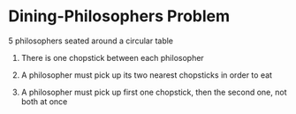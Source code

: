 # Dining-Philosophers Problem 

5 philosophers seated around a circular table

1) There is one chopstick between each philosopher

2) A philosopher must pick up its two nearest chopsticks in order to eat

3) A philosopher must pick up first one chopstick, then the second one, not both at once
